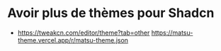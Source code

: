 # Avoir plus de thèmes pour Shadcn

- https://tweakcn.com/editor/theme?tab=other
https://matsu-theme.vercel.app/r/matsu-theme.json